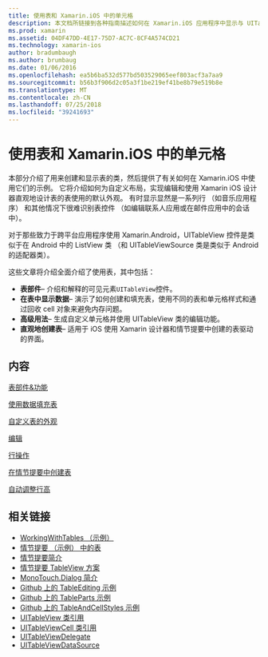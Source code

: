 ```yaml
---
title: 使用表和 Xamarin.iOS 中的单元格
description: 本文档所链接到各种指南描述如何在 Xamarin.iOS 应用程序中显示与 UITableView 控件的数据。
ms.prod: xamarin
ms.assetid: 04DF47DD-4E17-75D7-AC7C-8CF4A574CD21
ms.technology: xamarin-ios
author: bradumbaugh
ms.author: brumbaug
ms.date: 01/06/2016
ms.openlocfilehash: ea5b6ba532d577bd503529065eef803acf3a7aa9
ms.sourcegitcommit: b56b3f906d2c05a3f1be219ef41be8b79e519b8e
ms.translationtype: MT
ms.contentlocale: zh-CN
ms.lasthandoff: 07/25/2018
ms.locfileid: "39241693"
---
```

# <a name="working-with-tables-and-cells-in-xamarinios"></a>使用表和 Xamarin.iOS 中的单元格

本部分介绍了用来创建和显示表的类，然后提供了有关如何在 Xamarin.iOS 中使用它们的示例。 它将介绍如何为自定义布局，实现编辑和使用 Xamarin iOS 设计器直观地设计表的表使用的默认外观。 有时显示显然是一系列行 （如音乐应用程序） 和其他情况下很难识别表控件 （如编辑联系人应用或在邮件应用中的会话中）。

对于那些致力于跨平台应用程序使用 Xamarin.Android，UITableView 控件是类似于在 Android 中的 ListView 类 （和 UITableViewSource 类是类似于 Android 的适配器类）。

这些文章将介绍全面介绍了使用表，其中包括：

-   **表部件**– 介绍和解释的可见元素`UITableView`控件。 
-   **在表中显示数据**– 演示了如何创建和填充表，使用不同的表和单元格样式和通过回收 cell 对象来避免内存问题。 
-   **高级用法**– 生成自定义单元格并使用 UITableView 类的编辑功能。 
-   **直观地创建表**– 适用于 iOS 使用 Xamarin 设计器和情节提要中创建的表驱动的界面。 

## <a name="contents"></a>内容

 [表部件&amp;功能](~/ios/user-interface/controls/tables/table-parts-and-functionality.md)

 [使用数据填充表](~/ios/user-interface/controls/tables/populating-a-table-with-data.md)

 [自定义表的外观](~/ios/user-interface/controls/tables/customizing-table-appearance.md)

 [编辑](~/ios/user-interface/controls/tables/editing.md)
 
 [行操作](~/ios/user-interface/controls/tables/row-action.md)

 [在情节提要中创建表](~/ios/user-interface/controls/tables/creating-tables-in-a-storyboard.md)
 
 [自动调整行高](~/ios/user-interface/controls/tables/autosizing-row-height.md)

## <a name="related-links"></a>相关链接

- [WorkingWithTables （示例）](https://developer.xamarin.com/samples/monotouch/WorkingWithTables/)
- [情节提要 （示例） 中的表](https://developer.xamarin.com/samples/monotouch/StoryboardTable/)
- [情节提要简介](~/ios/user-interface/storyboards/index.md)
- [情节提要 TableView 方案](https://github.com/xamarin/recipes/tree/master/Recipes/ios/general/storyboard/storyboard_a_tableview)
- [MonoTouch.Dialog 简介](~/ios/user-interface/monotouch.dialog/index.md)
- [Github 上的 TableEditing 示例](https://github.com/xamarin/monotouch-samples/tree/master/TableEditing)
- [Github 上的 TableParts 示例](https://github.com/xamarin/monotouch-samples/tree/master/TableParts)
- [Github 上的 TableAndCellStyles 示例](https://github.com/xamarin/mobile-samples/tree/master/TablesLists)
- [UITableView 类引用](https://developer.apple.com/library/ios/documentation/UIKit/Reference/UITableView_Class/)
- [UITableViewCell 类引用](https://developer.apple.com/library/ios/documentation/UIKit/Reference/UITableViewCell_Class/)
- [UITableViewDelegate](https://developer.apple.com/library/ios/documentation/UIKit/Reference/UITableViewDelegate_Protocol/)
- [UITableViewDataSource](https://developer.apple.com/library/ios/documentation/UIKit/Reference/UITableViewDataSource_Protocol/)
